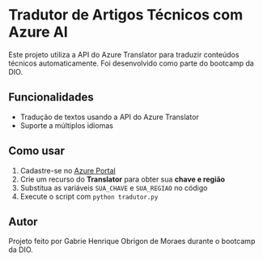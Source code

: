 # Tradutor de Artigos Técnicos com Azure AI

Este projeto utiliza a API do Azure Translator para traduzir conteúdos técnicos automaticamente. Foi desenvolvido como parte do bootcamp da DIO.

## Funcionalidades

- Tradução de textos usando a API do Azure Translator
- Suporte a múltiplos idiomas

## Como usar

1. Cadastre-se no [Azure Portal](https://portal.azure.com/)
2. Crie um recurso do **Translator** para obter sua **chave e região**
3. Substitua as variáveis `SUA_CHAVE` e `SUA_REGIAO` no código
4. Execute o script com `python tradutor.py`

## Autor

Projeto feito por Gabrie Henrique Obrigon de Moraes durante o bootcamp da DIO.

